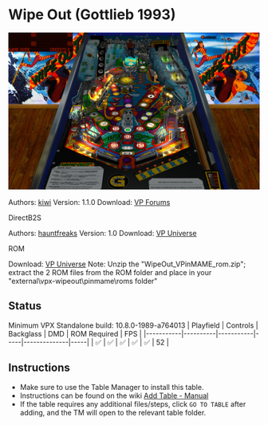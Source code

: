# Wipe Out (Gottlieb 1993)

![Table Preview](../../images/vpx-wipeoutdt-preview.jpg)

Authors: [kiwi](https://www.vpforums.org/index.php?s=3f1fe8815d9e3bf83b91648c8dc85e20&showuser=30913)
Version: 1.1.0
Download: [VP Forums](https://www.vpforums.org/index.php?app=downloads&showfile=14171)

DirectB2S

Authors: [hauntfreaks](https://vpuniverse.com/profile/5216-hauntfreaks/)
Version: 1.0
Download: [VP Universe](https://vpuniverse.com/files/file/14183-wipe-out-gottlieb-1993-b2s-with-full-dmd/)

ROM

Download: [VP Universe](https://vpuniverse.com/applications/core/interface/file/attachment.php?id=39631&key=24ca977f8455be743648517625cf9faf)
Note: Unzip the "WipeOut_VPinMAME_rom.zip"; extract the 2 ROM files from the ROM folder and place in your "external\vpx-wipeout\pinmame\roms folder"
## Status 

Minimum VPX Standalone build: 10.8.0-1989-a764013
| Playfield | Controls | Backglass | DMD | ROM Required | FPS | 
|-----------|----------|-----------|-----|--------------|-----|
| :white_check_mark: | :white_check_mark: | :white_check_mark: | :white_check_mark: | :white_check_mark: | 52 |

## Instructions

- Make sure to use the Table Manager to install this table.
- Instructions can be found on the wiki [Add Table - Manual](https://github.com/LegendsUnchained/vpx-standalone-alp4k/wiki/%5B04%5D-%F0%9F%A7%A1-TM-%E2%80%90-Other-Features#add-table---manual)
- If the table requires any additional files/steps, click `GO TO TABLE` after adding, and the TM will open to the relevant table folder.

